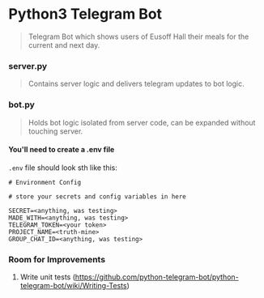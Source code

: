 # Python3 Telegram Bot 
> Telegram Bot which shows users of Eusoff Hall their meals for the current and next day.

### server.py  
> Contains server logic and delivers telegram updates to bot logic.  

### bot.py  
> Holds bot logic isolated from server code, can be expanded without touching server.

#### You'll need to create a .env file

`.env` file should look sth like this:
```
# Environment Config

# store your secrets and config variables in here

SECRET=<anything, was testing>
MADE_WITH=<anything, was testing>
TELEGRAM_TOKEN=<your token>
PROJECT_NAME=<truth-mine>
GROUP_CHAT_ID=<anything, was testing>
```

### Room for Improvements
1. Write unit tests (https://github.com/python-telegram-bot/python-telegram-bot/wiki/Writing-Tests)

